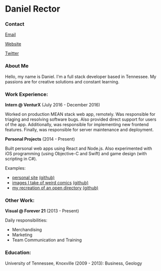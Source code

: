 # Daniel Rector

### Contact

[Email](mailto:rector.danielk@gmail.com?subject=Hello&body=Hi)

[Website](https://drector1.github.io/updated-site/)

[Twitter](https://twitter.com/danielkrector)

### About Me

Hello, my name is Daniel. I'm a full stack developer based in Tennessee. My passions are for creative solutions and constant learning.



### Work Experience:

**Intern @ VenturX** (July 2016 - December 2016)

Worked on production MEAN stack web app, remotely. Was responsible for triaging and resolving software bugs. Also provided direct support for users of the app. Additionally, was responsible for implementing new frontend features. Finally, was responsible for server maintenance and deployment.

**Personal Projects** (2014 - Present)

Built personal web apps using React and Node.js. Also experimented with iOS programming (using Objective-C and Swift) and game design (with scripting in C#).

Examples:
* [personal site](https://drector1.github.io/updated-site/)		[(github)](https://github.com/drector1/updated-site)
* [images I take of weird comics](https://out-of-context-comics.herokuapp.com)		[(github)](https://github.com/drector1/out-of-context-comics)
* [my recreation of an open directory](https://brutality.herokuapp.com)		[(github)](https://github.com/drector1/brutality)


### Other Work:

**Visual @ Forever 21** (2013 - Present)

Daily responsibilities:
* Merchandising
* Marketing
* Team Communication and Training

### Education:

University of Tennessee, Knoxville (2009 - 2013):
	Business, Geology
